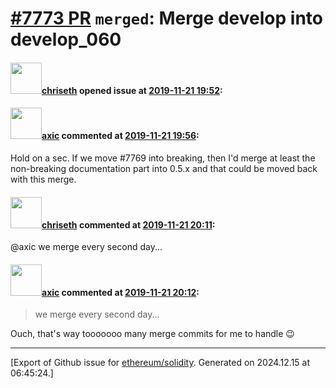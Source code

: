 # [\#7773 PR](https://github.com/ethereum/solidity/pull/7773) `merged`: Merge develop into develop_060

#### <img src="https://avatars.githubusercontent.com/u/9073706?v=4" width="50">[chriseth](https://github.com/chriseth) opened issue at [2019-11-21 19:52](https://github.com/ethereum/solidity/pull/7773):



#### <img src="https://avatars.githubusercontent.com/u/20340?v=4" width="50">[axic](https://github.com/axic) commented at [2019-11-21 19:56](https://github.com/ethereum/solidity/pull/7773#issuecomment-557247076):

Hold on a sec. If we move #7769 into breaking, then I'd merge at least the non-breaking documentation part into 0.5.x and that could be moved back with this merge.

#### <img src="https://avatars.githubusercontent.com/u/9073706?v=4" width="50">[chriseth](https://github.com/chriseth) commented at [2019-11-21 20:11](https://github.com/ethereum/solidity/pull/7773#issuecomment-557252482):

@axic we merge every second day...

#### <img src="https://avatars.githubusercontent.com/u/20340?v=4" width="50">[axic](https://github.com/axic) commented at [2019-11-21 20:12](https://github.com/ethereum/solidity/pull/7773#issuecomment-557252845):

> we merge every second day...

Ouch, that's way tooooooo many merge commits for me to handle :wink:


-------------------------------------------------------------------------------



[Export of Github issue for [ethereum/solidity](https://github.com/ethereum/solidity). Generated on 2024.12.15 at 06:45:24.]
